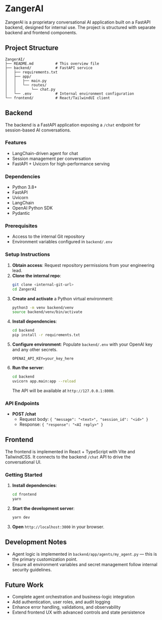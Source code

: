 # ZangerAI

ZangerAI is a proprietary conversational AI application built on a FastAPI backend, designed for internal use. The project is structured with separate backend and frontend components.

## Project Structure

```
ZangerAI/
├── README.md          # This overview file
├── backend/           # FastAPI service
│   ├── requirements.txt
│   ├── app/
│   │   ├── main.py
│   │   └── routes/
│   │       └── chat.py
│   └── .env           # Internal environment configuration
└── frontend/          # React/TailwindUI client
```

## Backend

The backend is a FastAPI application exposing a `/chat` endpoint for session-based AI conversations.

### Features

- LangChain-driven agent for chat
- Session management per conversation
- FastAPI + Uvicorn for high-performance serving

### Dependencies

- Python 3.8+
- FastAPI
- Uvicorn
- LangChain
- OpenAI Python SDK
- Pydantic

### Prerequisites

- Access to the internal Git repository
- Environment variables configured in `backend/.env`

### Setup Instructions

1. **Obtain access**: Request repository permissions from your engineering lead.
2. **Clone the internal repo**:
   ```bash
   git clone <internal-git-url>
   cd ZangerAI
   ```
3. **Create and activate** a Python virtual environment:
   ```bash
   python3 -m venv backend/venv
   source backend/venv/bin/activate
   ```
4. **Install dependencies**:
   ```bash
   cd backend
   pip install -r requirements.txt
   ```
5. **Configure environment**: Populate `backend/.env` with your OpenAI key and any other secrets.
   ```env
   OPENAI_API_KEY=your_key_here
   ```
6. **Run the server**:
   ```bash
   cd backend
   uvicorn app.main:app --reload
   ```
   The API will be available at `http://127.0.0.1:8000`.

### API Endpoints

- **POST /chat**
  - Request body: `{ "message": "<text>", "session_id": "<id>" }`
  - Response: `{ "response": "<AI reply>" }`

## Frontend

The frontend is implemented in React + TypeScript with Vite and TailwindCSS. It connects to the backend `/chat` API to drive the conversational UI.

### Getting Started

1. **Install dependencies**:
   ```bash
   cd frontend
   yarn
   ```
2. **Start the development server**:
   ```bash
   yarn dev
   ```
3. **Open** `http://localhost:3000` in your browser.

## Development Notes

- Agent logic is implemented in `backend/app/agents/my_agent.py` — this is the primary customization point.
- Ensure all environment variables and secret management follow internal security guidelines.

## Future Work

- Complete agent orchestration and business-logic integration
- Add authentication, user roles, and audit logging
- Enhance error handling, validations, and observability
- Extend frontend UX with advanced controls and state persistence

